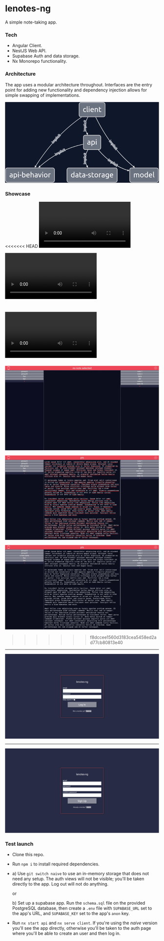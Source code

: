 # lenotes-ng 

A simple note-taking app.

### Tech
- Angular
	Client.
- NestJS
	Web API.
- Supabase
	Auth and data storage.
- Nx
	Monorepo functionality. 

### Architecture
The app uses a modular architecture throughout. Interfaces are the entry point for
adding new functionality and dependency injection allows for simple swapping of
implementations.

![dependency graph](/assets/graph.png)

### Showcase
<<<<<<< HEAD
![demo 1](/assets/demo1.webm.mov)

![demo 2](/assets/demo2.webm.mov)

![demo 3](/assets/demo3.webm.mov)
=======
![demo 1](/assets/demo1.gif)

![demo 2](/assets/demo2.gif)

![demo 3](/assets/demo3.gif)
>>>>>>> f8dccee1560d3183cea5458ed2ad77cb80813e40

---
![log in](/assets/logIn.png)

---
![sign up](/assets/signUp.png)

### Test launch 
- Clone this repo.
- Run `npm i` to install required dependencies.
- a) Use `git switch naive` to use an in-memory storage that does not need any setup. The
   auth views will not be visible; you'll be taken directly to the app. Log out will not
   do anything.

	 or

  b) Set up a supabase app. Run the `schema.sql` file on the provided PostgreSQL database,
  then create a `.env` file with `SUPABASE_URL` set to the app's URL, and `SUPABASE_KEY` set
  to the app's `anon` key.
- Run `nx start api` and `nx serve client`.
    If you're using the *naive* version you'll see the app directly, otherwise you'll be
    taken to the auth page where you'll be able to create an user and then log in.

